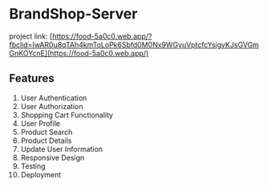 # BrandShop-Server
 project link: [https://food-5a0c0.web.app/?fbclid=IwAR0u8qTAh4kmToLoPk6Sbfd0M0Nx9WGyuVptcfcYsjgvKJsGVGmGnKOYcnE](https://food-5a0c0.web.app/)
 ## Features

1. User Authentication
2. User Authorization
3. Shopping Cart Functionality
4. User Profile
5. Product Search
6. Product Details
7. Update User Information
8. Responsive Design
9. Testing
10. Deployment
